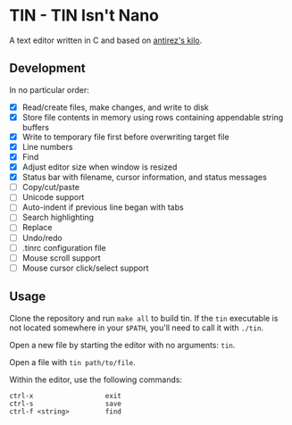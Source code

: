 # TIN - TIN Isn't Nano

A text editor written in C and based on [antirez's kilo](https://github.com/antirez/kilo).

## Development

In no particular order:

- [x] Read/create files, make changes, and write to disk
- [x] Store file contents in memory using rows containing appendable string buffers
- [x] Write to temporary file first before overwriting target file
- [x] Line numbers
- [x] Find
- [x] Adjust editor size when window is resized
- [x] Status bar with filename, cursor information, and status messages
- [ ] Copy/cut/paste
- [ ] Unicode support
- [ ] Auto-indent if previous line began with tabs
- [ ] Search highlighting
- [ ] Replace
- [ ] Undo/redo
- [ ] .tinrc configuration file
- [ ] Mouse scroll support
- [ ] Mouse cursor click/select support

## Usage

Clone the repository and run `make all` to build tin. If the `tin` executable is not located somewhere in your `$PATH`, you'll need to call it with `./tin`.

Open a new file by starting the editor with no arguments: `tin`.

Open a file with `tin path/to/file`.

Within the editor, use the following commands:

```
ctrl-x                  exit
ctrl-s                  save
ctrl-f <string>         find
```
